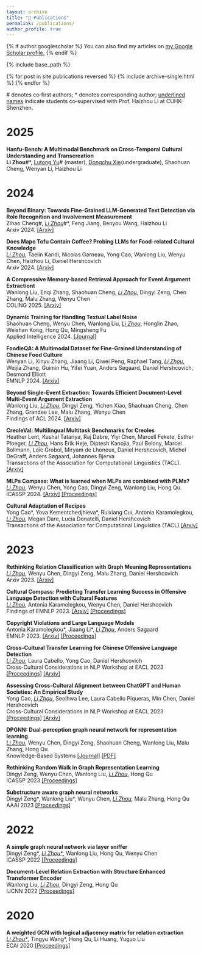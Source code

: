 ```yaml
---
layout: archive
title: "📖 Publications"
permalink: /publications/
author_profile: true
---
```


{% if author.googlescholar %}
  You can also find my articles on <u><a href="{{author.googlescholar}}">my Google Scholar profile</a>.</u>
{% endif %}

{% include base_path %}

{% for post in site.publications reversed %}
  {% include archive-single.html %}
{% endfor %}


\# denotes co‑first authors; \* denotes corresponding author; <ins>underlined names</ins> indicate students co‑supervised with Prof. Haizhou Li at CUHK-Shenzhen.

# 2025
**Hanfu-Bench: A Multimodal Benchmark on Cross-Temporal Cultural Understanding and Transcreation**   
**Li Zhou**\#\*, <ins>Lutong Yu</ins>\# (master), <ins>Dongchu Xie</ins>(undergraduate), Shaohuan Cheng, Wenyan Li, Haizhou Li



# 2024
**Beyond Binary: Towards Fine-Grained LLM-Generated Text Detection via Role Recognition and Involvement Measurement**   
Zihao Cheng\#, *<ins>Li Zhou</ins>*\#\*, Feng Jiang, Benyou Wang, Haizhou Li   
Arxiv 2024. [[Arxiv]](https://arxiv.org/abs/2410.14259)

**Does Mapo Tofu Contain Coffee? Probing LLMs for Food-related Cultural Knowledge**   
*<ins>Li Zhou</ins>*, Taelin Karidi, Nicolas Garneau, Yong Cao, Wanlong Liu, Wenyu Chen, Haizhou Li, Daniel Hershcovich   
Arxiv 2024. [[Arxiv]](https://arxiv.org/pdf/2404.06833.pdf)

**A Compressive Memory-based Retrieval Approach for Event Argument Extractiont**   
Wanlong Liu, Enqi Zhang, Shaohuan Cheng, *<ins>Li Zhou</ins>*, Dingyi Zeng, Chen Zhang, Malu Zhang, Wenyu Chen   
COLING 2025. [[Arxiv]](https://arxiv.org/abs/2409.09322)

**Dynamic Training for Handling Textual Label Noise**   
Shaohuan Cheng, Wenyu Chen, Wanlong Liu, *<ins>Li Zhou</ins>*, Honglin Zhao, Weishan Kong, Hong Qu, Mingsheng Fu   
Applied Intelligence 2024. [[Journal]](https://link.springer.com/article/10.1007/s10489-024-05738-x)

**FoodieQA: A Multimodal Dataset for Fine-Grained Understanding of Chinese Food Culture**   
Wenyan Li, Xinyu Zhang, Jiaang Li, Qiwei Peng, Raphael Tang, *<ins>Li Zhou</ins>*, Weijia Zhang, Guimin Hu, Yifei Yuan, Anders Søgaard, Daniel Hershcovich, Desmond Elliott   
EMNLP 2024. [[Arxiv]](https://arxiv.org/abs/2405.01884)


**Beyond Single-Event Extraction: Towards Efficient Document-Level Multi-Event Argument Extraction**   
Wanlong Liu, *<ins>Li Zhou</ins>*, Dingyi Zeng, Yichen Xiao, Shaohuan Cheng, Chen Zhang, Grandee Lee, Malu Zhang, Wenyu Chen   
Findings of ACL 2024. [[Arxiv]](https://arxiv.org/abs/2405.01884)

**CreoleVal: Multilingual Multitask Benchmarks for Creoles**   
Heather Lent, Kushal Tatariya, Raj Dabre, Yiyi Chen, Marcell Fekete, Esther Ploeger, *<ins>Li Zhou</ins>*, Hans Erik Heje, Diptesh Kanojia, Paul Belony, Marcel Bollmann, Loïc Grobol, Miryam de Lhoneux, Daniel Hershcovich, Michel DeGraff, Anders Søgaard, Johannes Bjerva   
Transactions of the Association for Computational Linguistics (TACL). [[Arxiv]](https://arxiv.org/abs/2310.19567)


**MLPs Compass: What is learned when MLPs are combined with PLMs?**   
*<ins>Li Zhou</ins>*, Wenyu Chen, Yong Cao, Dingyi Zeng, Wanlong Liu, Hong Qu.  
ICASSP 2024. [[Arxiv]](https://arxiv.org/abs/2401.01667) [[Proceedings]](https://ieeexplore.ieee.org/document/10447714)


**Cultural Adaptation of Recipes**   
Yong Cao\*, Yova Kementchedjhieva\*, Ruixiang Cui, Antonia Karamolegkou, *<ins>Li Zhou</ins>*, Megan Dare, Lucia Donatelli, Daniel Hershcovich   
Transactions of the Association for Computational Linguistics (TACL).[[Arxiv]](https://arxiv.org/abs/2310.17353)


# 2023
**Rethinking Relation Classification with Graph Meaning Representations**   
*<ins>Li Zhou</ins>*, Wenyu Chen, Dingyi Zeng, Malu Zhang, Daniel Hershcovich   
Arxiv 2023. [[Arxiv]](https://arxiv.org/abs/2310.09772)

**Cultural Compass: Predicting Transfer Learning Success in Offensive Language Detection with Cultural Features**   
*<ins>Li Zhou</ins>*,  Antonia Karamolegkou, Wenyu Chen, Daniel Hershcovich   
Findings of EMNLP 2023. [[Arxiv]](https://arxiv.org/abs/2310.06458) [[Proceedings]](https://aclanthology.org/2023.findings-emnlp.845/)

**Copyright Violations and Large Language Models**   
Antonia Karamolegkou\*, Jiaang Li\*, *<ins>Li Zhou</ins>*, Anders Søgaard   
EMNLP 2023. [[Arxiv]](https://arxiv.org/abs/2310.13771) [[Proceedings]](https://aclanthology.org/2023.emnlp-main.458/)

**Cross-Cultural Transfer Learning for Chinese Offensive Language Detection**   
*<ins>Li Zhou</ins>*, Laura Cabello, Yong Cao, Daniel Hershcovich   
Cross-Cultural Considerations in NLP Workshop at EACL 2023 [[Proceedings]](https://aclanthology.org/2023.c3nlp-1.2/) [[Arxiv]](https://arxiv.org/abs/2303.17927)

**Assessing Cross-Cultural Alignment between ChatGPT and Human Societies: An Empirical Study**   
Yong Cao, *<ins>Li Zhou</ins>*, Seolhwa Lee, Laura Cabello Piqueras, Min Chen, Daniel Hershcovich   
Cross-Cultural Considerations in NLP Workshop at EACL 2023 [[Proceedings]](https://aclanthology.org/2023.c3nlp-1.7/) [[Arxiv]](https://arxiv.org/abs/2303.17466)

**DPGNN: Dual-perception graph neural network for representation learning**   
*<ins>Li Zhou</ins>*, Wenyu Chen, Dingyi Zeng, Shaohuan Cheng, Wanlong Liu, Malu Zhang, Hong Qu   
Knowledge-Based Systems [[Journal]](https://www.sciencedirect.com/science/article/pii/S0950705123001272) [[PDF]](https://lizhou21.github.io/files/DPGNN.pdf)

**Rethinking Random Walk in Graph Representation Learning**   
Dingyi Zeng, Wenyu Chen, Wanlong Liu, *<ins>Li Zhou</ins>*, Hong Qu   
ICASSP 2023 [[Proceedings]](https://ieeexplore.ieee.org/abstract/document/10096316/)

**Substructure aware graph neural networks**   
Dingyi Zeng\*, Wanlong Liu\*, Wenyu Chen, *<ins>Li Zhou</ins>*, Malu Zhang, Hong Qu   
AAAI 2023 [[Proceedings]](https://ojs.aaai.org/index.php/AAAI/article/view/26318)

# 2022

**A simple graph neural network via layer sniffer**   
Dingyi Zeng\*, *<ins>Li Zhou\*</ins>*, Wanlong Liu, Hong Qu, Wenyu Chen   
ICASSP 2022 [[Proceedings]](https://ieeexplore.ieee.org/abstract/document/9746357)

**Document-Level Relation Extraction with Structure Enhanced Transformer Encoder**   
Wanlong Liu, *<ins>Li Zhou</ins>*, Dingyi Zeng, Hong Qu   
IJCNN 2022 [[Proceedings]](https://ieeexplore.ieee.org/abstract/document/9892647)

# 2020

**A weighted GCN with logical adjacency matrix for relation extraction**   
*<ins>Li Zhou\*</ins>*, Tingyu Wang*, Hong Qu, Li Huang, Yuguo Liu   
ECAI 2020 [[Proceedings]](https://ebooks.iospress.nl/doi/10.3233/FAIA200360)


